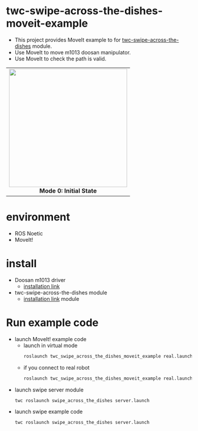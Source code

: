 # twc-swipe-across-the-dishes-moveit-example
- This project provides MoveIt example to for [twc-swipe-across-the-dishes](https://github.com/HJS-HJS/twc_swipe_across_the_dishes) module.
- Use MoveIt to move m1013 doosan manipulator.
- Use MoveIt to check the path is valid.

<div align="center">
  <table>
    <tr>
      <td align="center">
        <img src="./figure/mode_0.gif" width="320">
        <br><b>Mode 0: Initial State</b>
      </td>
    </tr>
  </table>
</div>

# environment
- ROS Noetic
- MoveIt!

# install
- Doosan m1013 driver
    - [installation link](https://github.com/doosan-robotics/doosan-robot)
- twc-swipe-across-the-dishes module
    - [installation link](https://github.com/HJS-HJS/twc_swipe_across_the_dishes) module

# Run example code
- launch MoveIt! example code
    - launch in virtual mode
        ```bash
        roslaunch twc_swipe_across_the_dishes_moveit_example real.launch mode:=virtual
        ```
    - if you connect to real robot
        ```bash
        roslaunch twc_swipe_across_the_dishes_moveit_example real.launch
        ```
- launch swipe server module
    ```bash
    twc roslaunch swipe_across_the_dishes server.launch
    ```
- launch swipe example code
    ```bash
    twc roslaunch swipe_across_the_dishes server.launch
    ```
